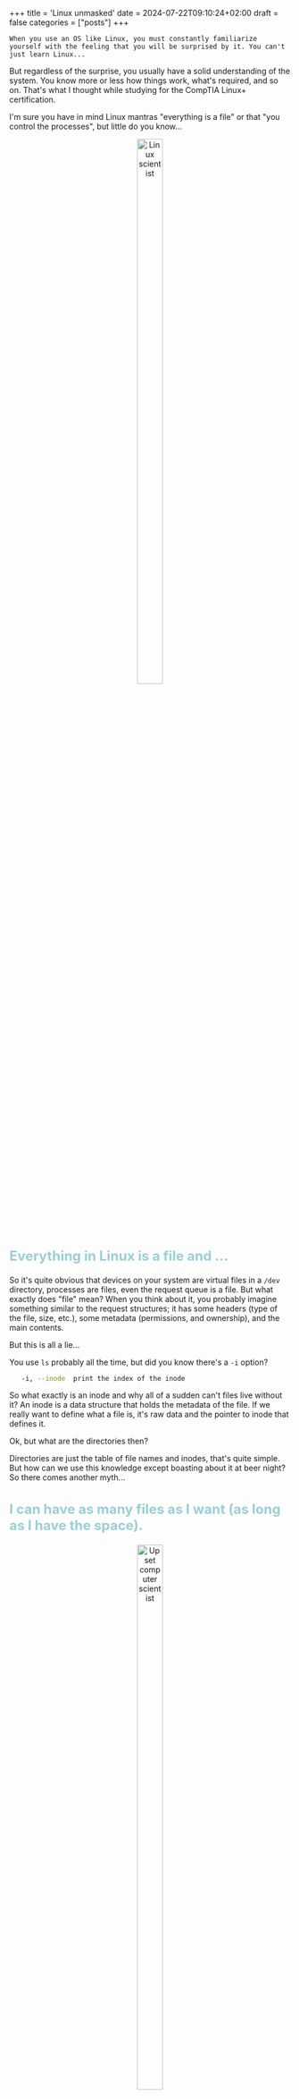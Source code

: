 +++
title = 'Linux unmasked'
date = 2024-07-22T09:10:24+02:00
draft = false
categories = ["posts"]
+++

    When you use an OS like Linux, you must constantly familiarize yourself with the feeling that you will be surprised by it. You can't just learn Linux...

But regardless of the surprise, you usually have a solid understanding of the system. You know more or less how things work, what's required, and so on. That's what I thought while studying for the CompTIA Linux+ certification.

I'm sure you have in mind Linux mantras "everything is a file" or that "you control the processes", but little do you know...
<div style="text-align: center;">
<img src="https://firebasestorage.googleapis.com/v0/b/fbase-2d77d.appspot.com/o/assets%2FLinux%20unmasked%2Flinux_img_scientis.jpeg?alt=media&token=ea9052bf-2fa3-4100-b678-f03e1c863530"  style="border-radius:10px;" width="30%" height="50%" alt="Linux scientist"/>
</div>

<h2 style="color: #9ACFD5; font-size: x-large; font-weight: bold; ">Everything in Linux is a file and ... </h2>

So it's quite obvious that devices on your system are virtual files in a `/dev` directory, processes are files, even the request queue is a file. But what exactly does "file" mean? When you think about it, you probably imagine something similar to the request structures; it has some headers (type of the file, size, etc.), some metadata (permissions, and ownership), and the main contents.

But this is all a lie...

You use `ls` probably all the time, but did you know there's a `-i` option?

```bash
   -i, --inode  print the index of the inode
```

So what exactly is an inode and why all of a sudden can't files live without it? An inode is a data structure that holds the metadata of the file. If we really want to define what a file is, it's raw data and the pointer to inode that defines it.

Ok, but what are the directories then? 

Directories are just the table of file names and inodes, that's quite simple. But how can we use this knowledge except boasting about it at beer night? So there comes another myth...

<h2 style="color: #9ACFD5; font-size: x-large; font-weight: bold; ">I can have as many files as I want (as long as I have the space). </h2>

<div style="text-align: center;">
<img src="https://firebasestorage.googleapis.com/v0/b/fbase-2d77d.appspot.com/o/assets%2FLinux%20unmasked%2Fupset_linux_scientist.jpeg?alt=media&token=04333227-8ef1-4d5d-97ed-8807842048e9"  style="border-radius:10px;" width="30%" height="50%" alt="Upset computer scientist"/>
</div>

That's not quite right, you see on most file systems *except ZFS*, the inode count is set on file system creation.

You can check it using `stat` on `/var/log/lastlog`.

If you all of a sudden start creating a lot of files, you get a funny message:

**File Creation Failures Due to Inode Exhaustion?**

The limit of the inodes has been exceeded. It's not as unusual as you might think. The cloud storage ain't cheap, so if we request a small space and all of a sudden our server starts to utilize cache, we might very quickly find that despite having 3GB space left, the server can't work...

<h2 style="color: #9ACFD5; font-size: x-large; font-weight: bold; ">We Can Control the Process </h2>

<div style="text-align: center;">
<img src="https://firebasestorage.googleapis.com/v0/b/fbase-2d77d.appspot.com/o/assets%2FLinux%20unmasked%2Fcontrol_the_proccess.jpeg?alt=media&token=6ab7e21f-cb65-4928-aebc-0da276c75918"  style="border-radius:10px;" width="30%" height="50%" alt="Control the proccess"/>
</div>
"I control the process," he said, while the horde of zombies flooded the system. The process is a beast, period. You might think it will succumb to your task manager, but it won't.

But let's begin the examination. Processes are, by nature, greedy. They want much more than they can chew. That's why they're requesting far more RAM than they require. Thank God the kernel knows about it and also over-allocates the memory. So, from now on it shouldn't be a surprise that your system is using 8.5 GB memory when it has only 8 GB because programs will use it over time, not instantaneously.

You think you kill programs, right? 

All you usually do is ask nicely by sending a signal **SIGTERM**, which is politely saying, "Please stop." To kill the process no matter what, you send **SIGKILL** or `kill -9`, and yes, it literally does the job.

<h2 style="color: #9ACFD5; font-size: x-large; font-weight: bold; ">Process live states </h2>

<div style="text-align: center;">
<img src=https://firebasestorage.googleapis.com/v0/b/fbase-2d77d.appspot.com/o/assets%2FLinux%20unmasked%2Fprocess_state.png?alt=media&token=c2dd0c37-8cdf-49b8-9767-84dada7f64a7""  style="border-radius:10px;" width="30%" height="50%" alt="Procces states"/>
</div>

Processes are usually killable, but there are two exceptions. Because a process has many states in its life, it can be stopped (meaning paused), or it can be asleep, or it can be in the **eternal sleep**. And that's the issue when the process is in **uninterrupted sleep**; you can't kill it. Usually, this happens when the process has hardware interactions or is waiting for certain kinds of kernel synchronization primitives.

You know what else doesn't die easily? Zombies.

<h2 style="color: #9ACFD5; font-size: x-large; font-weight: bold; ">What is dead can never die</h2>

Zombies are just another state of the process. They don't have to be dangerous. All they are is the product of the sloppiness of the programmer. So, when the parent process spawns small children and they achieve certain small goals, and then the parent process doesn't clean them from the process table, they remain there but only as a record. Eventually, the kernel will get rid of them, but it's a sign of some troublesome software.

You can create zombies on your own. Here is the formula:
```python
import os, sys, time
ttlForParent = 60;
for i in range(0, 10):
# This creates the copy of the main process as 
# a child process but with diffrent PID 
   pid_1 = os.fork()
   print(pid_1)
   print("Hello Worlds!!!")
   if pid_1 == 0:
       sys.exit();
time.sleep(ttlForParent);
os.wait()
```
 see the <a href="https://medium.com/naukri-engineering/creating-troubleshooting-the-zombie-process-in-python-f4d89c46a85a" style="color: violet;">source</a>     


When you're done check for your little creations

```awk
ps ux | awk '{if($8=="Z+") print}'
```

Remember that you can't kill them because they are already dead. In order to get rid of them, you have to know one small detail about the process.

<h2 style="color: #9ACFD5; font-size: x-large; font-weight: bold; ">Because all processes are one family</h2>

<div style="text-align: center;">
<img src="https://firebasestorage.googleapis.com/v0/b/fbase-2d77d.appspot.com/o/assets%2FLinux%20unmasked%2Ffamily_process.jpeg?alt=media&token=1d633252-cabb-42a7-8b0c-625f31bfe0c4"  style="border-radius:10px;" width="30%" height="50%" alt="Family procces picture"/>
</div>
They're all one big genealogical tree. They are spawned on top of each other (starting from one), so process one is the parent of process two, and so on. Therefore, you have to kill the one above the PID of the most recent zombie child to get rid of the horde.

<h2 style="color: #9ACFD5; font-size: x-large; font-weight: bold; ">To sum up</h2>

Linux has so much more mysteries to discover. So, as you delve deeper into the Linux universe, don't be afraid of the unexpected. Grab your terminal and explore the rabbit hole.

*P.S. Wish me luck for my CompTIA Linux+ examination.*

--- 
